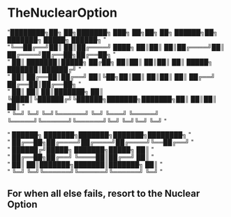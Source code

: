 # TheNuclearOption

"████████╗██╗  ██╗███████╗    ███╗   ██╗██╗   ██╗ ██████╗██╗     ███████╗ █████╗ ██████╗  "   
"╚══██╔══╝██║  ██║██╔════╝    ████╗  ██║██║   ██║██╔════╝██║     ██╔════╝██╔══██╗██╔══██╗ "  
"   ██║   ███████║█████╗      ██╔██╗ ██║██║   ██║██║     ██║     █████╗  ███████║██████╔╝ "  
"   ██║   ██╔══██║██╔══╝      ██║╚██╗██║██║   ██║██║     ██║     ██╔══╝  ██╔══██║██╔══██╗ "  
"   ██║   ██║  ██║███████╗    ██║ ╚████║╚██████╔╝╚██████╗███████╗███████╗██║  ██║██║  ██║ "   
"   ╚═╝   ╚═╝  ╚═╝╚══════╝    ╚═╝  ╚═══╝ ╚═════╝  ╚═════╝╚══════╝╚══════╝╚═╝  ╚═╝╚═╝  ╚═╝ "   
                                                                                            
"                    ██████╗ ███████╗███████╗███████╗████████╗                             "                      
"                    ██╔══██╗██╔════╝██╔════╝██╔════╝╚══██╔══╝                             "                      
"                    ██████╔╝█████╗  ███████╗█████╗     ██║                                "                      
"                    ██╔══██╗██╔══╝  ╚════██║██╔══╝     ██║                                "                      
"                    ██║  ██║███████╗███████║███████╗   ██║                                "                      
"                    ╚═╝  ╚═╝╚══════╝╚══════╝╚══════╝   ╚═╝                                "                      
                                                                                            

    

## For when all else fails, resort to the Nuclear Option
